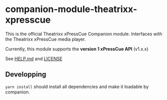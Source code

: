 # companion-module-theatrixx-xpresscue

This is the official Theatrixx xPressCue Companion module.
Interfaces with the Theatrixx xPressCue media player.

Currently, this module supports the **version 1 xPressCue API** (v1.x.x)

See [HELP.md](./companion/HELP.md) and [LICENSE](./LICENSE)

## Developping

`yarn install` should install all dependencies and make it loadable by companion.
